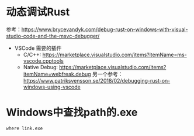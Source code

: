 # 动态调试Rust
参考：https://www.brycevandyk.com/debug-rust-on-windows-with-visual-studio-code-and-the-msvc-debugger/
* VSCode 需要的插件
  * C/C++: https://marketplace.visualstudio.com/items?itemName=ms-vscode.cpptools
  * Native Debug: https://marketplace.visualstudio.com/items?itemName=webfreak.debug
另一个参考： https://www.patriksvensson.se/2018/02/debugging-rust-on-windows-using-vscode

# Windows中查找path的.exe
```shell
where link.exe
```
